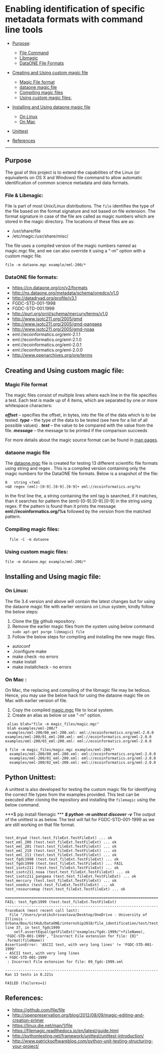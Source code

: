 # Enabling identification of specific metadata formats with command line tools

* [Purpose](#purpose):
  * [File Command](#file-command)
  * [Libmagic](#Libmagic)
  * [DataONE File Formats](#dataone-file-formats)

* [Creating and Using custom magic file](Creating-and-Using-custom-magic-file)
  * [Magic File format](#magic-file-format)
  * [dataone magic file](#dataone-magic-file)
  * [Compiling magic files](#compiling-magic-files)
  * [Using custom magic files:](#using-custom-magic-files:)

* [Installing and Using dataone magic file](#Installing-and-Using-dataone-magic-file:)
  * [On Linux](#linux)
  * [On Mac](#Mac)
* [Unittest](#Unittest)
* [References](#References)


------------------


## Purpose
  The goal of this project is to extend the capabilities of the Linux (or equivalents on OS X and Windows) file command to allow automatic identification of common science metadata and data formats.

  ### File & Libmagic:
  File is part of most Unix/Linux distributions. The `file` identifies the type of the file based on the format signature and not based on file extension. The format signature in case of the file are called as magic numbers which are stored in the magic directory.
  The locations of these files are as:

  * /usr/share/file
  * /etc/magic:/usr/share/misc/


The file uses a compiled version of the magic numbers named as magic.mgc file, and we can also override it using a "-m" option with a custom magic file.
``` shell
file -m dataone.mgc example/eml-200/*
```
  ### DataONE file formats:  
  * https://cn.dataone.org/cn/v2/formats
  * http://ns.dataone.org/metadata/schema/onedcx/v1.0
  * http://datadryad.org/profile/v3.1
  * FGDC-STD-001-1998
  * FGDC-STD-001.1999
  * http://purl.org/ornl/schema/mercury/terms/v1.0
  * http://www.isotc211.org/2005/gmd
  * http://www.isotc211.org/2005/gmd-pangaea
  * http://www.isotc211.org/2005/gmd-noaa
  * eml://ecoinformatics.org/eml-2.1.1
  * eml://ecoinformatics.org/eml-2.1.0
  * eml://ecoinformatics.org/eml-2.0.1
  * eml://ecoinformatics.org/eml-2.0.0
  * http://www.openarchives.org/ore/terms

## Creating and Using custom magic file:

### Magic File format
The magic files consist of multiple lines where each line in the file specifies a test. Each test is made up of 4 items, which are separated by one or more whitespace characters:

  ***offset*** – specifies the offset, in bytes, into the file of the data which is to be tested.
  ***type*** – the type of the data to be tested (see here for a list of all possible values) .
  ***test*** – the value to be compared with the value from the file.
  ***message*** – the message to be printed if the comparison succeeds

  For more details about the  magic source format can be found in [man pages](http://manpages.ubuntu.com/manpages/precise/en/man5/magic.5.html).

### dataone magic file

The [dataone.mgc](https://github.com/DataONEorg/file_identification/blob/master/magic_files/dataONE) file is created for testing 13 different scientific file formats using string and regex . This is a compiled version containing only the magic numbers for the DataONE file formats. Below is a snapshot of the file:

```
0	string <?xml
>&0	regex (eml)-[0-9].[0-9].[0-9]+ eml://ecoinformatics.org/%s
```

In the first line the, a string containing the xml tag is searched, if it matches, than it searches for pattern the (eml)-[0-9].[0-9].[0-9] in the string using regex. If the pattern is found than it prints the message **eml://ecoinformatics.org/%s** followed by the version from the matched pattern.

### Compiling magic files:

```
  file -C -m dataone
```
### Using custom magic files:

```
file -m dataone.mgc example/eml-200/*
```

## Installing and Using magic file:

### On Linux:
The file 3.4 version and above will contain the latest changes but for using the dataone magic file with earlier versions on Linux system, kindly follow the below steps:

1. Clone the [file](https://github.com/file/file) github repository.
2. Remove the earlier magic files from the system using below command
  `sudo apt-get purge libmagic1 file`
3. Follow the below steps for compiling and installing the new magic files.
  * autoconf
  * ./configure make
  * make check -no errors
  * make install
  * make installcheck - no errors

### On Mac :

On Mac, the replacing and compiling of the libmagic file may be tedious. Hence, you may use the below hack for using the dataone magic file on Mac with earlier version of file.
1. Copy the compiled [magic.mgc](https://github.com/DataONEorg/file_identification/blob/master/magic_files/magic.mgc) file to local system.
2. Create an alias as below or use "-m" option.
  ```
   alias blah="file -m magic_files/magic.mgc"
   blah examples/eml-200/*
   examples/eml-200/00_eml-200.xml: eml://ecoinformatics.org/eml-2.0.0
  examples/eml-200/01_eml-200.xml: eml://ecoinformatics.org/eml-2.0.0
  examples/eml-200/03_eml-200.xml: eml://ecoinformatics.org/eml-2.0.0
  ```

  ```
  $ file -m magic_files/magic.mgc examples/eml-200/*
    examples/eml-200/00_eml-200.xml: eml://ecoinformatics.org/eml-2.0.0
    examples/eml-200/01_eml-200.xml: eml://ecoinformatics.org/eml-2.0.0
    examples/eml-200/02_eml-200.xml: eml://ecoinformatics.org/eml-2.0.0
  ```

## Python Unittest:
A unittest is also developed for testing the custom magic file for identifying the correct file types from the examples provided.
This test can be executed after cloning the repository and installing the `filemagic` using the below command.

***$ pip install filemagic ***
***$ python -m unittest discover -v***
The output of the unittest is as below. The test will fail for FGDC-STD-001-1999 as we are still working on that file format.
```

test_dryad (test.test_fileExt.TestFileExt) ... ok
test_eml_200 (test.test_fileExt.TestFileExt) ... ok
test_eml_201 (test.test_fileExt.TestFileExt) ... ok
test_eml_210 (test.test_fileExt.TestFileExt) ... ok
test_eml_211 (test.test_fileExt.TestFileExt) ... ok
test_fgdc1998 (test.test_fileExt.TestFileExt) ... ok
test_fgdc1999 (test.test_fileExt.TestFileExt) ... FAIL
test_isotc211 (test.test_fileExt.TestFileExt) ... ok
test_isotc211_noaa (test.test_fileExt.TestFileExt) ... ok
test_isotc211_pangaea (test.test_fileExt.TestFileExt) ... ok
test_mercury (test.test_fileExt.TestFileExt) ... ok
test_onedcx (test.test_fileExt.TestFileExt) ... ok
test_resourcemap (test.test_fileExt.TestFileExt) ... ok

======================================================================
FAIL: test_fgdc1999 (test.test_fileExt.TestFileExt)
----------------------------------------------------------------------
Traceback (most recent call last):
  File "/Users/pratikshrivastava/Desktop/OneDrive - University of Illinois - Urbana/Box/GitHub/DataONE/internship2018/file_identification/test/test_fileExt.py", line 37, in test_fgdc1999
    self.assertEqual(getFileExt("examples/fgdc-1999/"+fileName), 'FGDC-STD-001-1999', "Incorrect File extension for file: {0}" .format(fileName))
AssertionError: 'ASCII text, with very long lines' != 'FGDC-STD-001-1999'
- ASCII text, with very long lines
+ FGDC-STD-001-1999
 : Incorrect File extension for file: 09_fgdc-1999.xml

----------------------------------------------------------------------
Ran 13 tests in 0.221s

FAILED (failures=1)
```


## References:
  * https://github.com/file/file
  * http://openpreservation.org/blog/2012/08/09/magic-editing-and-creation-primer
  * https://linux.die.net/man/1/file
  * https://filemagic.readthedocs.io/en/latest/guide.html
  * http://pythontesting.net/framework/unittest/unittest-introduction/
  * http://www.patricksoftwareblog.com/python-unit-testing-structuring-your-project/
